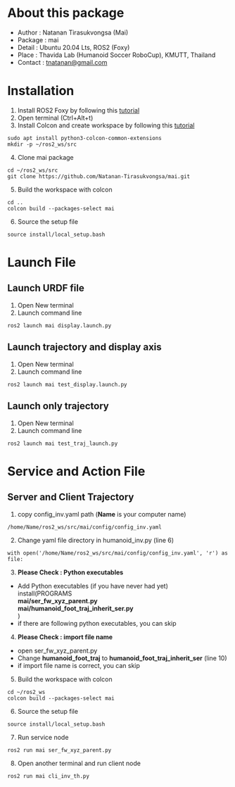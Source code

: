 # About this package
* Author : Natanan Tirasukvongsa (Mai)
* Package : mai
* Detail : Ubuntu 20.04 Lts, ROS2 (Foxy)
* Place : Thavida Lab (Humanoid Soccer RoboCup), KMUTT, Thailand
* Contact : tnatanan@gmail.com

# Installation
1. Install ROS2 Foxy by following this [tutorial](https://docs.ros.org/en/foxy/Installation.html)
2. Open terminal (Ctrl+Alt+t)
3. Install Colcon and create workspace by following this [tutorial](https://docs.ros.org/en/foxy/Tutorials/Beginner-Client-Libraries/Colcon-Tutorial.html)
```
sudo apt install python3-colcon-common-extensions
mkdir -p ~/ros2_ws/src
```
4. Clone mai package
```
cd ~/ros2_ws/src
git clone https://github.com/Natanan-Tirasukvongsa/mai.git 
```
5. Build the workspace with colcon
```
cd ..
colcon build --packages-select mai
```
6. Source the setup file
```
source install/local_setup.bash
```

# Launch File
## Launch URDF file
1. Open New terminal
2. Launch command line 
```
ros2 launch mai display.launch.py
```
## Launch trajectory and display axis 
1. Open New terminal
2. Launch command line  
```
ros2 launch mai test_display.launch.py 
```
## Launch only trajectory
1. Open New terminal
2. Launch command line  
```
ros2 launch mai test_traj_launch.py 
```

# Service and Action File
## Server and Client Trajectory
1. copy config_inv.yaml path (**Name** is your computer name)

```
/home/Name/ros2_ws/src/mai/config/config_inv.yaml
```

2. Change yaml file directory in humanoid_inv.py (line 6)

```
with open('/home/Name/ros2_ws/src/mai/config/config_inv.yaml', 'r') as file:
```

3. **Please Check : Python executables**
- Add Python executables (if you have never had yet) <br />
install(PROGRAMS <br />
  **mai/ser_fw_xyz_parent.py** <br />
  **mai/humanoid_foot_traj_inherit_ser.py** <br />
) <br />
- if there are following python executables, you can skip

4. **Please Check : import file name** 
- open ser_fw_xyz_parent.py 
- Change **humanoid_foot_traj** to **humanoid_foot_traj_inherit_ser** (line 10)
- if import file name is correct, you can skip
5. Build the workspace with colcon
```
cd ~/ros2_ws
colcon build --packages-select mai
```
6. Source the setup file
```
source install/local_setup.bash
```
7. Run service node
```
ros2 run mai ser_fw_xyz_parent.py 
```
8. Open another terminal and run client node
```
ros2 run mai cli_inv_th.py 
```
